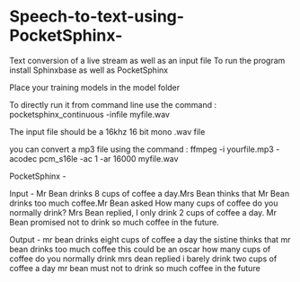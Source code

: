 # Speech-to-text-using-PocketSphinx-
Text conversion of a live stream as well as an input file
To run the program install Sphinxbase as well as PocketSphinx 

Place your training models in the model folder 

To directly run it from command line use the command : pocketsphinx_continuous -infile myfile.wav 

The input file should be a 16khz 16 bit mono .wav file

you can convert a mp3 file using the command : ffmpeg -i yourfile.mp3 -acodec pcm_s16le -ac 1 -ar 16000 myfile.wav



PocketSphinx -

Input - Mr Bean drinks 8 cups of coffee a day.Mrs Bean thinks that Mr Bean drinks too much coffee.Mr Bean asked How many cups of coffee do you normally drink? Mrs Bean replied, I only drink 2 cups of coffee a day. Mr Bean promised not to drink so much coffee in the future.

Output - mr bean drinks eight cups of coffee a day the sistine thinks that mr bean drinks too much coffee this could be an oscar how many cups of coffee do you normally drink mrs dean replied i barely drink two cups of coffee a day mr bean must not to drink so much coffee in the future
